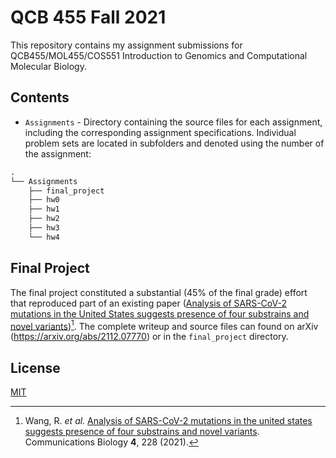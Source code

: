 # QCB 455 Fall 2021

This repository contains my assignment submissions for QCB455/MOL455/COS551 Introduction to Genomics and Computational Molecular Biology.

## Contents

- `Assignments` - Directory containing the source files for each assignment, including the corresponding assignment specifications. Individual problem sets are located in subfolders and denoted using the number of the assignment:

```txt
.
└── Assignments
    ├── final_project
    ├── hw0
    ├── hw1
    ├── hw2
    ├── hw3
    └── hw4
```

## Final Project

The final project constituted a substantial (45% of the final grade) effort that reproduced part of an existing paper ([Analysis of SARS-CoV-2 mutations in the United
States suggests presence of four substrains
and novel variants](https://doi.org/10.1038/s42003-021-01754-6))[^1]. The complete writeup and source files can found on arXiv (<https://arxiv.org/abs/2112.07770>) or in the `final_project` directory.

[^1]: Wang, R. _et al._ [Analysis of SARS-CoV-2 mutations in the united states suggests presence of four substrains and novel variants](https://doi.org/10.1038/s42003-021-01754-6). Communications Biology **4**, 228 (2021).

## License

[MIT](https://choosealicense.com/licenses/mit/)
